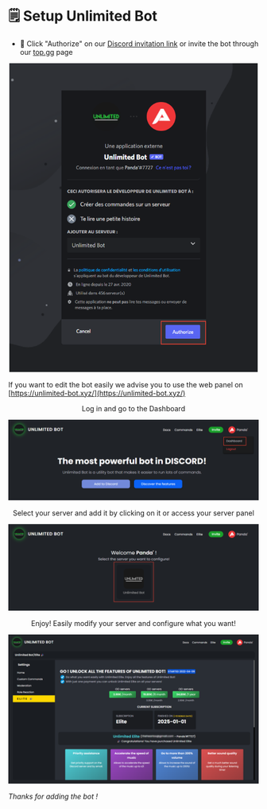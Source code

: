 # 🗒️ Setup Unlimited Bot  
  
* 👀 Click "Authorize" on our [Discord invitation link](https://discord.com/oauth2/authorize?client_id=704133221230706748&permissions=406796561654&scope=applications.commands%20bot) or invite the bot through our [top.gg](https://top.gg/fr/bot/704133221230706748) page  
  
<p align="center"><img src="https://github.com/Unlimited-Bot/Documentation/blob/main/assets/UnlimitedInvite.png?raw=true" width="500px"></p>  
  
If you want to edit the bot easily we advise you to use the web panel on [https://unlimited-bot.xyz/](https://unlimited-bot.xyz/)  
  
<p align="center">Log in and go to the Dashboard</p>  
<p align="center"><img src="https://github.com/Unlimited-Bot/Documentation/blob/main/assets/UnlimitedDashboard1.png?raw=true" width="600px"></p>  
<p align="center">Select your server and add it by clicking on it or access your server panel</p>  
<p align="center"><img src="https://github.com/Unlimited-Bot/Documentation/blob/main/assets/UnlimitedDashboard2.png?raw=true" width="600px"></p>  
<p align="center">Enjoy! Easily modify your server and configure what you want!</p>  
<p align="center"><img src="https://github.com/Unlimited-Bot/Documentation/blob/main/assets/UnlimitedDashboard3.png?raw=true" width="600px"></p>  

<em>Thanks for adding the bot !</em>  
